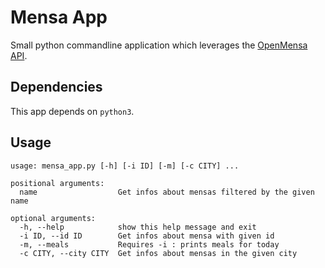 # Mensa App
Small python commandline application which leverages the [OpenMensa API](https://doc.openmensa.org/api/v2/).

## Dependencies
This app depends on `python3`.

## Usage

```
usage: mensa_app.py [-h] [-i ID] [-m] [-c CITY] ...

positional arguments:
  name                  Get infos about mensas filtered by the given name

optional arguments:
  -h, --help            show this help message and exit
  -i ID, --id ID        Get infos about mensa with given id
  -m, --meals           Requires -i : prints meals for today
  -c CITY, --city CITY  Get infos about mensas in the given city
```
